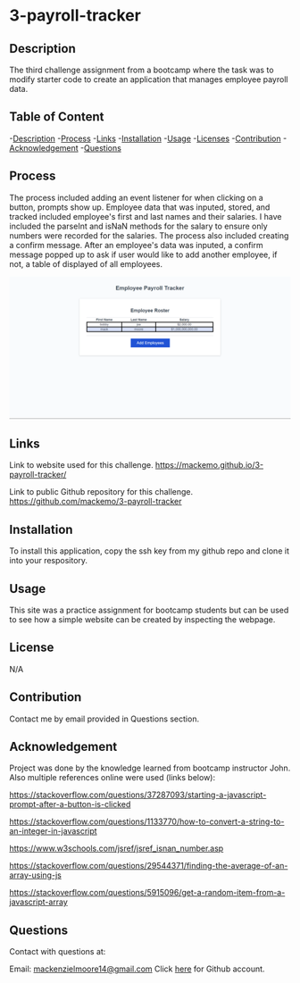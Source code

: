 # 3-payroll-tracker

## Description

The third challenge assignment from a bootcamp where the task was to modify starter code to create an application that manages employee payroll data.

## Table of Content
  -[Description](#Description)
  -[Process](#Process)
  -[Links](#Links)
  -[Installation](#Installation)
  -[Usage](#Usage)
  -[Licenses](#Licenses)
  -[Contribution](#Contribution)
  -[Acknowledgement](#Acknowledgement)
  -[Questions](#Questions)

## Process

The process included adding an event listener for when clicking on a button, prompts show up. Employee data that was inputed, stored, and tracked included employee's first and last names and their salaries. I have included the parseInt and isNaN methods for the salary to ensure only numbers were recorded for the salaries. The process also included creating a confirm message. After an employee's data was inputed, a confirm message popped up to ask if user would like to add another employee, if not, a table of displayed of all employees.

<img src="./assets/images/image.png"/>

## Links

Link to website used for this challenge.
https://mackemo.github.io/3-payroll-tracker/

Link to public Github repository for this challenge.
https://github.com/mackemo/3-payroll-tracker

## Installation

To install this application, copy the ssh key from my github repo and clone it into your respository.

## Usage

This site was a practice assignment for bootcamp students but can be used to see how a simple website can be created by inspecting the webpage.

## License

N/A

## Contribution

Contact me by email provided in Questions section.

## Acknowledgement

Project was done by the knowledge learned from bootcamp instructor John. Also multiple references online were used (links below):

https://stackoverflow.com/questions/37287093/starting-a-javascript-prompt-after-a-button-is-clicked

https://stackoverflow.com/questions/1133770/how-to-convert-a-string-to-an-integer-in-javascript

https://www.w3schools.com/jsref/jsref_isnan_number.asp

https://stackoverflow.com/questions/29544371/finding-the-average-of-an-array-using-js

https://stackoverflow.com/questions/5915096/get-a-random-item-from-a-javascript-array


## Questions
 
Contact with questions at:
  
Email: mackenzielmoore14@gmail.com
Click [here](https://github.com/mackemo) for Github account.
